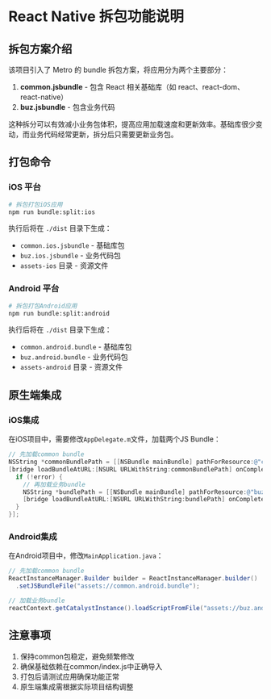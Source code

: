 # React Native 拆包功能说明

## 拆包方案介绍

该项目引入了 Metro 的 bundle 拆包方案，将应用分为两个主要部分：

1. **common.jsbundle** - 包含 React 相关基础库（如 react、react-dom、react-native）
2. **buz.jsbundle** - 包含业务代码

这种拆分可以有效减小业务包体积，提高应用加载速度和更新效率。基础库很少变动，而业务代码经常更新，拆分后只需要更新业务包。

## 打包命令

### iOS 平台

```bash
# 拆包打包iOS应用
npm run bundle:split:ios
```

执行后将在 `./dist` 目录下生成：
- `common.ios.jsbundle` - 基础库包
- `buz.ios.jsbundle` - 业务代码包
- `assets-ios` 目录 - 资源文件

### Android 平台

```bash
# 拆包打包Android应用
npm run bundle:split:android
```

执行后将在 `./dist` 目录下生成：
- `common.android.bundle` - 基础库包
- `buz.android.bundle` - 业务代码包
- `assets-android` 目录 - 资源文件

## 原生端集成

### iOS集成

在iOS项目中，需要修改`AppDelegate.m`文件，加载两个JS Bundle：

```objective-c
// 先加载common bundle
NSString *commonBundlePath = [[NSBundle mainBundle] pathForResource:@"common.ios" ofType:@"jsbundle"];
[bridge loadBundleAtURL:[NSURL URLWithString:commonBundlePath] onComplete:^(NSError *error) {
  if (!error) {
    // 再加载业务bundle
    NSString *bundlePath = [[NSBundle mainBundle] pathForResource:@"buz.ios" ofType:@"jsbundle"];
    [bridge loadBundleAtURL:[NSURL URLWithString:bundlePath] onComplete:nil];
  }
}];
```

### Android集成

在Android项目中，修改`MainApplication.java`：

```java
// 先加载common bundle
ReactInstanceManager.Builder builder = ReactInstanceManager.builder()
  .setJSBundleFile("assets://common.android.bundle");

// 加载业务bundle
reactContext.getCatalystInstance().loadScriptFromFile("assets://buz.android.bundle", null, false);
```

## 注意事项

1. 保持common包稳定，避免频繁修改
2. 确保基础依赖在common/index.js中正确导入
3. 打包后请测试应用确保功能正常
4. 原生端集成需根据实际项目结构调整 